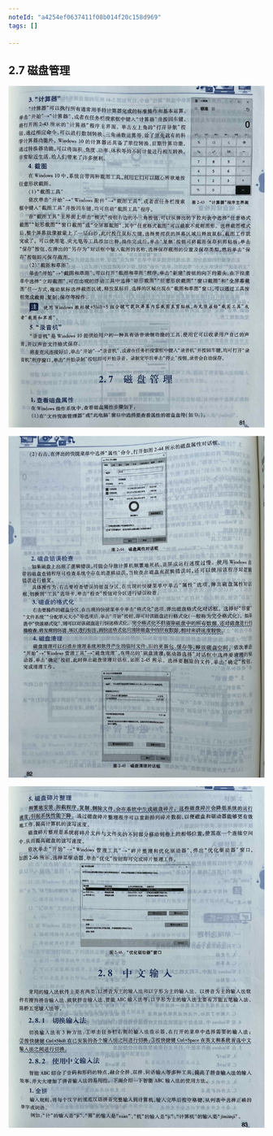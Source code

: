 ```yaml
---
noteId: "a4254ef0637411f08b014f20c158d969"
tags: []

---
```



## 2.7 磁盘管理

![Windows10实用工具](./images/81.jpg)

![Windows10实用工具](./images/82.jpg)

![Windows10实用工具](./images/83.jpg)

